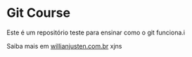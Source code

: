 
# Git Course

Este é um repositório teste para ensinar como o git funciona.i

Saiba mais em [willianjusten.com.br](http://willianjusten.com.br)
xjns
